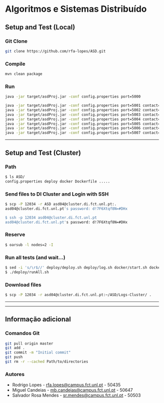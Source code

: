 # Algoritmos e Sistemas Distribuído

## Setup and Test (Local)

### Git Clone
```bash
git clone https://github.com/rfa-lopes/ASD.git
```

### Compile
```bash
mvn clean package
```

### Run
```bash
java -jar target/asdProj.jar -conf config.properties port=5000
```
```bash
java -jar target/asdProj.jar -conf config.properties port=5001 contact=127.0.0.1:5000
java -jar target/asdProj.jar -conf config.properties port=5002 contact=127.0.0.1:5000
java -jar target/asdProj.jar -conf config.properties port=5003 contact=127.0.0.1:5000
java -jar target/asdProj.jar -conf config.properties port=5004 contact=127.0.0.1:5000
java -jar target/asdProj.jar -conf config.properties port=5005 contact=127.0.0.1:5000
java -jar target/asdProj.jar -conf config.properties port=5006 contact=127.0.0.1:5000
java -jar target/asdProj.jar -conf config.properties port=5007 contact=127.0.0.1:5000,127.0.0.1:5001
```
---

## Setup and Test (Cluster)

### Path
```bash
$ ls ASD/
config.properties deploy docker Dockerfile .....
```

### Send files to DI Cluster and Login with SSH
```bash
$ scp -P 12034 -r ASD asd04@cluster.di.fct.unl.pt:.
asd04@cluster.di.fct.unl.pt's password: d!7F6Xtqf8N=#DHx

$ ssh -p 12034 asd04@cluster.di.fct.unl.pt
asd04@cluster.di.fct.unl.pt's password: d!7F6Xtqf8N=#DHx
```

### Reserve
```bash
$ oarsub -l nodes=2 -I
```

### Run all tests (and wait...)
```bash
$ sed -i 's/\r$//' deploy/deploy.sh deploy/log.sh docker/start.sh docker/setupTc.sh deploy/setup.sh deploy/runTest.sh deploy/runAll.sh
$ ./deploy/runAll.sh
```

### Download files
```bash
$ scp -P 12034 -r asd04@cluster.di.fct.unl.pt:~/ASD/Logs-Cluster/ .
```

---
---

## Informação adicional

### Comandos Git
```bash
git pull origin master
git add .
git commit -m "Initial commit"
git push
git rm -r --cached Path/to/directories
```

### Autores
* Rodrigo Lopes - rfa.lopes@campus.fct.unl.pt - 50435
* Miguel Candeias - mb.candeias@campus.fct.unl.pt - 50647
* Salvador Rosa Mendes - sr.mendes@campus.fct.unl.pt - 50503
